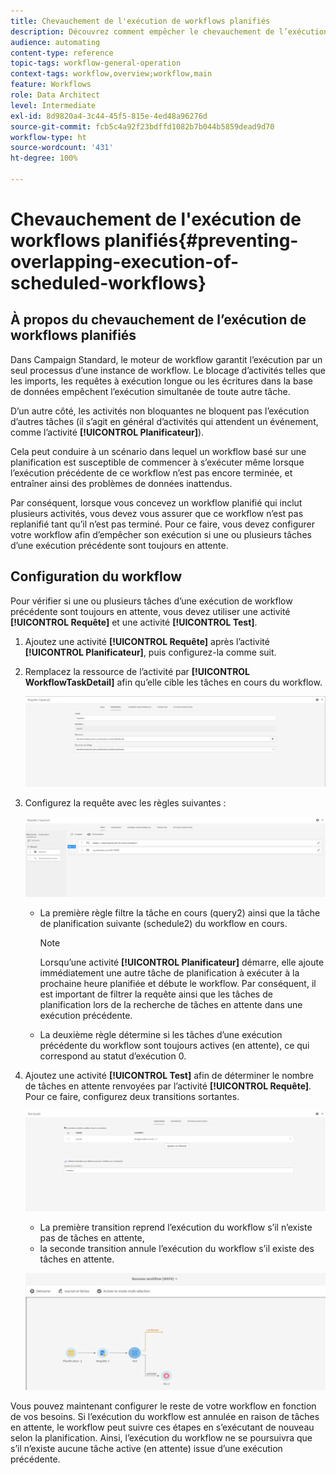 ```yaml
---
title: Chevauchement de l'exécution de workflows planifiés
description: Découvrez comment empêcher le chevauchement de l’exécution de workflows planifiés.
audience: automating
content-type: reference
topic-tags: workflow-general-operation
context-tags: workflow,overview;workflow,main
feature: Workflows
role: Data Architect
level: Intermediate
exl-id: 8d9820a4-3c44-45f5-815e-4ed48a96276d
source-git-commit: fcb5c4a92f23bdffd1082b7b044b5859dead9d70
workflow-type: ht
source-wordcount: '431'
ht-degree: 100%

---
```


# Chevauchement de l&#39;exécution de workflows planifiés{#preventing-overlapping-execution-of-scheduled-workflows}

## À propos du chevauchement de l’exécution de workflows planifiés

Dans Campaign Standard, le moteur de workflow garantit l’exécution par un seul processus d’une instance de workflow. Le blocage d’activités telles que les imports, les requêtes à exécution longue ou les écritures dans la base de données empêchent l’exécution simultanée de toute autre tâche.

D’un autre côté, les activités non bloquantes ne bloquent pas l’exécution d’autres tâches (il s’agit en général d’activités qui attendent un événement, comme l’activité **[!UICONTROL Planificateur]**).

Cela peut conduire à un scénario dans lequel un workflow basé sur une planification est susceptible de commencer à s’exécuter même lorsque l’exécution précédente de ce workflow n’est pas encore terminée, et entraîner ainsi des problèmes de données inattendus.

Par conséquent, lorsque vous concevez un workflow planifié qui inclut plusieurs activités, vous devez vous assurer que ce workflow n’est pas replanifié tant qu’il n’est pas terminé. Pour ce faire, vous devez configurer votre workflow afin d’empêcher son exécution si une ou plusieurs tâches d’une exécution précédente sont toujours en attente.

## Configuration du workflow

Pour vérifier si une ou plusieurs tâches d’une exécution de workflow précédente sont toujours en attente, vous devez utiliser une activité **[!UICONTROL Requête]** et une activité **[!UICONTROL Test]**.

1. Ajoutez une activité **[!UICONTROL Requête]** après l’activité **[!UICONTROL Planificateur]**, puis configurez-la comme suit.

1. Remplacez la ressource de l’activité par **[!UICONTROL WorkflowTaskDetail]** afin qu’elle cible les tâches en cours du workflow.

   ![](assets/scheduled-wkf-resource.png)

1. Configurez la requête avec les règles suivantes :

   ![](assets/scheduled-wkf-query.png)

   * La première règle filtre la tâche en cours (query2) ainsi que la tâche de planification suivante (schedule2) du workflow en cours.

      >[!NOTE]
      >
      >Lorsqu’une activité **[!UICONTROL Planificateur]** démarre, elle ajoute immédiatement une autre tâche de planification à exécuter à la prochaine heure planifiée et débute le workflow. Par conséquent, il est important de filtrer la requête ainsi que les tâches de planification lors de la recherche de tâches en attente dans une exécution précédente.

   * La deuxième règle détermine si les tâches d’une exécution précédente du workflow sont toujours actives (en attente), ce qui correspond au statut d’exécution 0.

1. Ajoutez une activité **[!UICONTROL Test]** afin de déterminer le nombre de tâches en attente renvoyées par l’activité **[!UICONTROL Requête]**. Pour ce faire, configurez deux transitions sortantes.

   ![](assets/scheduled-wkf-test.png)

   * La première transition reprend l’exécution du workflow s’il n’existe pas de tâches en attente,
   * la seconde transition annule l’exécution du workflow s’il existe des tâches en attente.

   ![](assets/scheduled-wkf-workflow.png)

Vous pouvez maintenant configurer le reste de votre workflow en fonction de vos besoins. Si l’exécution du workflow est annulée en raison de tâches en attente, le workflow peut suivre ces étapes en s’exécutant de nouveau selon la planification. Ainsi, l’exécution du workflow ne se poursuivra que s’il n’existe aucune tâche active (en attente) issue d’une exécution précédente.
